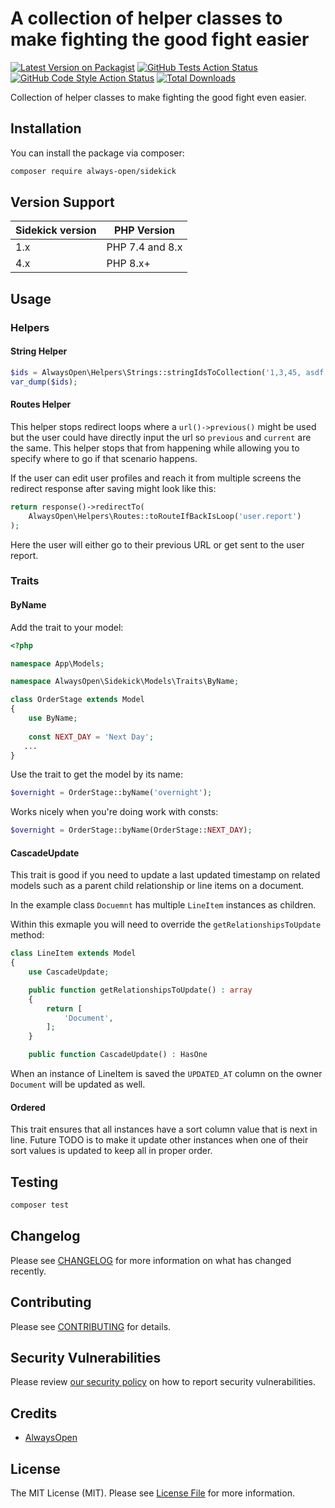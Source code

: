 # A collection of helper classes to make fighting the good fight easier

[![Latest Version on Packagist](https://img.shields.io/packagist/v/always-open/sidekick.svg?style=flat-square)](https://packagist.org/packages/always-open/sidekick)
[![GitHub Tests Action Status](https://img.shields.io/github/workflow/status/always-open/sidekick/run-tests?label=tests)](https://github.com/always-open/sidekick/actions?query=workflow%3Arun-tests+branch%3Amain)
[![GitHub Code Style Action Status](https://img.shields.io/github/workflow/status/always-open/sidekick/Check%20&%20fix%20styling?label=code%20style)](https://github.com/always-open/sidekick/actions?query=workflow%3A"Check+%26+fix+styling"+branch%3Amain)
[![Total Downloads](https://img.shields.io/packagist/dt/always-open/sidekick.svg?style=flat-square)](https://packagist.org/packages/always-open/sidekick)

Collection of helper classes to make fighting the good fight even easier.

## Installation

You can install the package via composer:

```bash
composer require always-open/sidekick
```

## Version Support
| Sidekick version | PHP Version     |
|------------------|-----------------|
| 1.x              | PHP 7.4 and 8.x |
| 4.x              | PHP 8.x+        |

## Usage

### Helpers

#### String Helper
```php
$ids = AlwaysOpen\Helpers\Strings::stringIdsToCollection('1,3,45, asdf,66,1,45,3');
var_dump($ids);
```
#### Routes Helper
This helper stops redirect loops where a `url()->previous()` might be used but the user could have directly input the 
url so `previous` and `current` are the same. This helper stops that from happening while allowing you to specify where 
to go if that scenario happens.

If the user can edit user profiles and reach it from multiple screens the redirect response after saving might look like 
this:
```php
return response()->redirectTo(
    AlwaysOpen\Helpers\Routes::toRouteIfBackIsLoop('user.report')
);
```

Here the user will either go to their previous URL or get sent to the user report.


### Traits

#### ByName
Add the trait to your model:
```php
<?php

namespace App\Models;

namespace AlwaysOpen\Sidekick\Models\Traits\ByName;

class OrderStage extends Model
{
    use ByName;
    
    const NEXT_DAY = 'Next Day';
   ...
}
```
Use the trait to get the model by its name:
```php
$overnight = OrderStage::byName('overnight');
```

Works nicely when you're doing work with consts:
```php
$overnight = OrderStage::byName(OrderStage::NEXT_DAY);
```

#### CascadeUpdate
This trait is good if you need to update a last updated timestamp on related models such as a parent child relationship 
or line items on a document.

In the example class `Docuemnt` has multiple `LineItem` instances as children.

Within this exmaple you will need to override the `getRelationshipsToUpdate` method:
```php
class LineItem extends Model
{
    use CascadeUpdate;

    public function getRelationshipsToUpdate() : array
    {
        return [
            'Document',
        ];
    }

    public function CascadeUpdate() : HasOne
```

When an instance of LineItem is saved the `UPDATED_AT` column on the owner `Document` will be updated as well.

#### Ordered
This trait ensures that all instances have a sort column value that is next in line. Future TODO is to make it update 
other instances when one of their sort values is updated to keep all in proper order.


## Testing

```bash
composer test
```

## Changelog

Please see [CHANGELOG](CHANGELOG.md) for more information on what has changed recently.

## Contributing

Please see [CONTRIBUTING](.github/CONTRIBUTING.md) for details.

## Security Vulnerabilities

Please review [our security policy](../../security/policy) on how to report security vulnerabilities.

## Credits

- [AlwaysOpen](https://github.com/always-open)

## License

The MIT License (MIT). Please see [License File](LICENSE.md) for more information.
